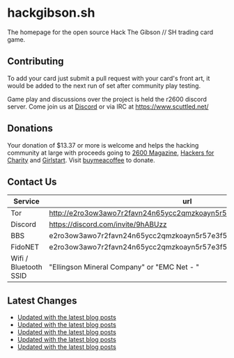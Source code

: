 # hackgibson.sh
The homepage for the open source Hack The Gibson // SH trading card game.


## Contributing

To add your card just submit a pull request with your card's front art, it would be added to the next run of set after community play testing.

Game play and discussions over the project is held the r2600 discord server. Come join us at [Discord](https://discord.com/invite/9hABUzz) or via IRC at https://www.scuttled.net/


## Donations

Your donation of $13.37 or more is welcome and helps the hacking community at large with proceeds going to [2600 Magazine](https://2600.com/), [Hackers for Charity](https://hackersforcharity.org) and [Girlstart](https://girlstart.org).  Visit [buymeacoffee](https://www.buymeacoffee.com/hackgibson.sh) to donate.


## Contact Us

Service | url
-|-
Tor | http://e2ro3ow3awo7r2favn24n65ycc2qmzkoayn5r57e3f56nvjwdcgg32ad.onion
Discord | https://discord.com/invite/9hABUzz
BBS | e2ro3ow3awo7r2favn24n65ycc2qmzkoayn5r57e3f56nvjwdcgg32ad.onion:23
FidoNET | e2ro3ow3awo7r2favn24n65ycc2qmzkoayn5r57e3f56nvjwdcgg32ad.onion:24554
Wifi / Bluetooth SSID | "Ellingson Mineral Company" or "EMC Net - <fidonet address>"

## Latest Changes
<!-- BLOG-POST-LIST:START -->
- [Updated with the latest blog posts](https://github.com/DFW2600/hackgibson.sh/commit/43e1c86be2d0f4f5c06d64d18640f18fd6ad2200)
- [Updated with the latest blog posts](https://github.com/DFW2600/hackgibson.sh/commit/8f21f71d12ca0c7f8589157514361a590da0b6fd)
- [Updated with the latest blog posts](https://github.com/DFW2600/hackgibson.sh/commit/554db7de8c57507fffba32baef9d028a49732a10)
- [Updated with the latest blog posts](https://github.com/DFW2600/hackgibson.sh/commit/8bf96956a520b7bd610761f39b702431be5d9bd6)
- [Updated with the latest blog posts](https://github.com/DFW2600/hackgibson.sh/commit/eae319ec03d2a7d29a21426ca155adbc8d7c9c43)
<!-- BLOG-POST-LIST:END -->

